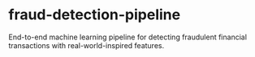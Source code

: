# fraud-detection-pipeline
End-to-end machine learning pipeline for detecting fraudulent financial transactions with real-world-inspired features.
